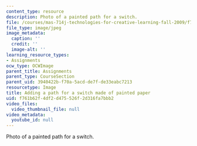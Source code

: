 ```yaml
---
content_type: resource
description: Photo of a painted path for a switch.
file: /courses/mas-714j-technologies-for-creative-learning-fall-2009/f761b62f4df2d475526f2d316fa7bbb2_Image9.jpg
file_type: image/jpeg
image_metadata:
  caption: ''
  credit: ''
  image-alt: ''
learning_resource_types:
- Assignments
ocw_type: OCWImage
parent_title: Assignments
parent_type: CourseSection
parent_uid: 3940422b-f70a-5acd-de7f-de33eabc7213
resourcetype: Image
title: Adding a path for a switch made of painted paper
uid: f761b62f-4df2-d475-526f-2d316fa7bbb2
video_files:
  video_thumbnail_file: null
video_metadata:
  youtube_id: null
---
```

Photo of a painted path for a switch.

